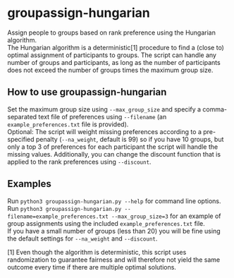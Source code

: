 # groupassign-hungarian
Assign people to groups based on rank preference using the Hungarian algorithm.  
The Hungarian algorithm is a deterministic[1] procedure to find a (close to) optimal assignment of participants to groups. The script can handle any number of groups and participants, as long as the number of participants does not exceed the number of groups times the maximum group size.

## How to use groupassign-hungarian
Set the maximum group size using `--max_group_size` and specify a comma-separated text file of preferences using `--filename` (an `example_preferences.txt` file is provided).  
Optional: The script will weight missing preferences according to a pre-specified penalty (`--na_weight`, default is 99) so if you have 10 groups, but only a top 3 of preferences for each participant the script will handle the missing values. Additionally, you can change the discount function that is applied to the rank preferences using `--discount`.

## Examples
Run `python3 groupassign-hungarian.py --help` for command line options.  
Run `python3 groupassign-hungarian.py --filename=example_preferences.txt --max_group_size=3` for an example of group assignments using the included `example_preferences.txt` file.  
If you have a small number of groups (less than 20) you will be fine using the default settings for `--na_weight` and `--discount`.


[1] Even though the algorithm is deterministic, this script uses randomization to guarantee fairness and will therefore not yield the same outcome every time if there are multiple optimal solutions.
